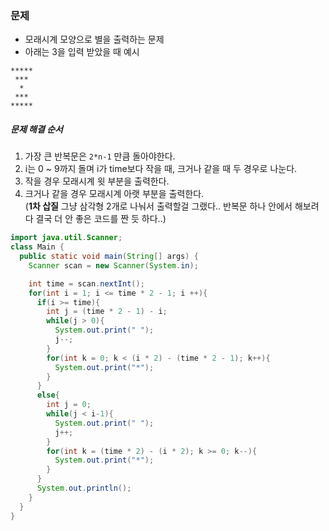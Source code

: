 ### 문제
* 모래시계 모양으로 별을 출력하는 문제
* 아래는 3을 입력 받았을 때 예시<br/>
```
*****
 ***
  *
 ***
*****
```
##### 문제 해결 순서
1. 가장 큰 반복문은 `2*n-1` 만큼 돌아야한다.
2. i는 0 ~ 9까지 돌며 i가 time보다 작을 때, 크거나 같을 때 두 경우로 나눈다.
3. 작을 경우 모래시계 윗 부분을 출력한다.
4. 크거나 같을 경우 모래시계 아랫 부분을 출력한다.<br/>
(**1차 삽질** 그냥 삼각형 2개로 나눠서 출력할걸 그랬다.. 반복문 하나 안에서 해보려다 결국 더 안 좋은 코드를 짠 듯 하다..)

```java
import java.util.Scanner;
class Main {
  public static void main(String[] args) {
    Scanner scan = new Scanner(System.in);

    int time = scan.nextInt();
    for(int i = 1; i <= time * 2 - 1; i ++){
      if(i >= time){
        int j = (time * 2 - 1) - i;
        while(j > 0){
          System.out.print(" ");
          j--;
        }
        for(int k = 0; k < (i * 2) - (time * 2 - 1); k++){
          System.out.print("*");
        }
      }
      else{
        int j = 0;
        while(j < i-1){
          System.out.print(" ");
          j++;
        }
        for(int k = (time * 2) - (i * 2); k >= 0; k--){
          System.out.print("*");
        }
      }
      System.out.println();
    }
  }
}
```
